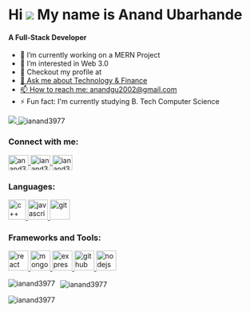 Hi ![](https://user-images.githubusercontent.com/18350557/176309783-0785949b-9127-417c-8b55-ab5a4333674e.gif) My name is Anand Ubarhande
======================================================================================================================================
<h4>A Full-Stack Developer</h4>

- 🔭 I’m currently working on a MERN Project
- 🌱 I’m interested in Web 3.0
- 👯 Checkout my profile at <a href="https://portfolio-anand.vercel.app/" target="_blank" rel="noreferrer">
- 💬 Ask me about Technology & Finance
- 📫 How to reach me: anandgu2002@gmail.com
- ⚡ Fun fact: I'm currently studying B. Tech Computer Science

<p align="left">
  <a href="https://www.github.com/ianand3977" target="_blank" rel="noreferrer">
    <img src="https://img.shields.io/github/followers/ianand3977?logo=github&style=for-the-badge&color=0891b2&labelColor=1c1917" />
  </a>
  <img src="https://komarev.com/ghpvc/?username=ianand3977&label=Profile%20views&color=0e75b6&style=flat" alt="ianand3977" />
</p>

<h3 align="left">Connect with me:</h3>
<p align="left">
  <a href="https://www.linkedin.com/in/anand3977/" target="blank">
    <img align="center" src="https://raw.githubusercontent.com/rahuldkjain/github-profile-readme-generator/master/src/images/icons/Social/linked-in-alt.svg" alt="anand3977" height="30" width="40" />
  </a>
  <a href="https://instagram.com/ianand3977" target="blank">
    <img align="center" src="https://raw.githubusercontent.com/rahuldkjain/github-profile-readme-generator/master/src/images/icons/Social/instagram.svg" alt="ianand3977" height="30" width="40" />
  </a>
  <a href="https://www.leetcode.com/ianand3977" target="blank">
    <img align="center" src="https://raw.githubusercontent.com/rahuldkjain/github-profile-readme-generator/master/src/images/icons/Social/leet-code.svg" alt="ianand3977" height="30" width="40" />
  </a>
</p>

<h3 align="left">Languages:</h3>
<p align="left">
  <a href="https://reactjs.org/" target="_blank" rel="noreferrer">
    <img src="https://upload.wikimedia.org/wikipedia/commons/thumb/1/18/ISO_C%2B%2B_Logo.svg/800px-ISO_C%2B%2B_Logo.svg.png" alt="c++" width="35" height="40"/>
  </a>
  <a href="https://firebase.google.com/" target="_blank" rel="noreferrer">
    <img src="https://upload.wikimedia.org/wikipedia/commons/thumb/9/99/Unofficial_JavaScript_logo_2.svg/2048px-Unofficial_JavaScript_logo_2.svg.png" alt="javascript" width="40" height="40"/>
  </a>
  <a href="https://git-scm.com/" target="_blank" rel="noreferrer">
    <img src="https://cdn-icons-png.flaticon.com/512/226/226777.png" alt="git" width="40" height="40"/>
  </a>
</p>

<h3 align="left">Frameworks and Tools:</h3>
<p align="left">
  <a href="https://reactjs.org/" target="_blank" rel="noreferrer">
    <img src="https://upload.wikimedia.org/wikipedia/commons/thumb/a/a7/React-icon.svg/2300px-React-icon.svg.png" alt="react" width="40" height="40"/>
  </a>
  <a href="https://firebase.google.com/" target="_blank" rel="noreferrer">
    <img src="https://www.tutorialsteacher.com/Content/images/home/mongodb.svg" alt="mongodb" width="40" height="40"/>
  </a>
  <a href="https://flutter.dev" target="_blank" rel="noreferrer">
    <img src="https://wsofter.ru/wp-content/uploads/2017/12/node-express.png" alt="express" width="40" height="40"/>
  </a>
  <a href="https://git-scm.com/" target="_blank" rel="noreferrer">
    <img src="https://img.icons8.com/nolan/512/github.png" alt="github" width="40" height="40"/>
  </a>
  <a href="https://tailwindcss.com/" target="_blank" rel="noreferrer">
    <img src="https://seeklogo.com/images/N/nodejs-logo-FBE122E377-seeklogo.com.png" alt="nodejs" width="40" height="40"/>
  </a>
</p>

<p>
  <img align="left" src="https://github-readme-stats.vercel.app/api/top-langs?username=ianand3977&show_icons=true&locale=en&layout=compact" alt="ianand3977" />
</p>

<p>&nbsp;
  <img align="center" src="https://github-readme-stats.vercel.app/api?username=ianand3977&show_icons=true&locale=en" alt="ianand3977" />
</p>

<p>
  <img align="center" src="https://github-readme-streak-stats.herokuapp.com/?user=ianand3977&" alt="ianand3977" />
</p>
